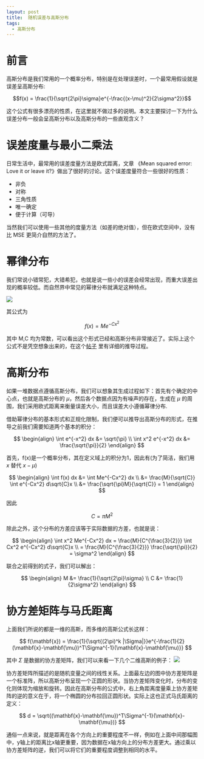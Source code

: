 ```yaml
---
layout: post
title:  随机误差与高斯分布
tags:
  - 高斯分布
---
```


# 前言

高斯分布是我们常用的一个概率分布，特别是在处理误差时，一个最常用假设就是误差呈高斯分布:

$$f(x) = \frac{1}{\sqrt{2\pi}\sigma}e^{-\frac{(x-\mu)^2}{2\sigma^2}}$$

这个公式有很多漂亮的性质，在这里就不做过多的说明。本文主要探讨一下为什么误差分布一般会呈高斯分布以及高斯分布的一些直观含义？

# 误差度量与最小二乘法

日常生活中，最常用的误差度量方法是欧式距离，文章 《Mean squared error: Love it or leave it?》做出了很好的讨论。这个误差度量符合一些很好的性质：

- 非负
- 对称
- 三角性质
- 唯一确定
- 便于计算（可导）

当然我们可以使用一些其他的度量方法（如差的绝对值），但在欧式空间中，没有比 MSE 更简介自然的方法了。

# 幂律分布

我们常说小错常犯，大错希犯，也就是说一些小的误差会经常出现，而重大误差出现的概率较低。而自然界中常见的幂律分布就满足这种特点。

![ ](https://timgsa.baidu.com/timg?image&quality=80&size=b9999_10000&sec=1511435878&di=a1bbc9defff9f164b2961433d782ab39&imgtype=jpg&er=1&src=http%3A%2F%2Fs2.sinaimg.cn%2Fbmiddle%2F7ad48feehb1d7693b51f1%26amp%3B690 "幂律分布")

其公式为

$$f(x) = Me^{-Cx^2}$$

其中 M,C 均为常数，可以看出这个形式已经和高斯分布非常接近了。实际上这个公式不是凭空想象出来的，在这个[帖子](https://cosx.org/2013/01/story-of-normal-distribution-1/) 里有详细的推导过程。

# 高斯分布

如果一堆数据点遵循高斯分布，我们可以想象其生成过程如下：首先有个确定的中心点，也就是高斯分布的 $\mu$，然后各个数据点因为有噪声的存在，生成在 $\mu$ 的周围，我们采用欧式距离来衡量误差大小，而且误差大小遵循幂律分布.

借助幂律分布的基本形式和正规化限制，我们便可以推导出高斯分布的形式，在推导之前我们需要知道两个基本的积分：

$$
\begin{align}
\int e^{-x^2} dx &= \sqrt{\pi} \\
\int x^2 e^{-x^2} dx &= \frac{\sqrt{\pi}}{2}
\end{align}
$$

首先，f(x)是一个概率分布，其在定义域上的积分为1，因此有(为了简洁，我们用 $x$ 替代 $x - \mu$)

$$
\begin{align}
\int f(x) dx &= \int Me^{-Cx^2} dx \\
&= \frac{M}{\sqrt{C}} \int e^{-Cx^2} d\sqrt{C}x \\
&= \frac{\sqrt{\pi}M}{\sqrt{C}} = 1
\end{align}
$$

因此

$$ C = \pi M^2$$


除此之外，这个分布的方差应该等于实际数据的方差，也就是说：

$$ 
\begin{align}
\int x^2 Me^{-Cx^2} dx = \frac{M}{C^{\frac{3}{2}}} \int Cx^2 e^{-Cx^2} d\sqrt{C}x \\
= \frac{M}{C^{\frac{3}{2}}} \frac{\sqrt{\pi}}{2} = \sigma^2
\end{align}
$$

联合之前得到的式子，我们可以解出：

$$
\begin{align}
M &= \frac{1}{\sqrt{2\pi}\sigma} \\
C &= \frac{1}{2\sigma^2} 
\end{align}
$$

# 协方差矩阵与马氏距离

上面我们所说的都是一维的高斯，而多维的高斯公式长这样：

$$
f(\mathbf{x}) = \frac{1}{\sqrt{(2\pi)^k |\Sigma|}}e^{-\frac{1}{2}(\mathbf{x}-\mathbf{\mu})^T\Sigma^{-1}(\mathbf{x}-\mathbf{\mu)}}
$$

其中 $\Sigma$ 是数据的协方差矩阵，我们可以来看一下几个二维高斯的例子：
![](http://images2015.cnblogs.com/blog/353956/201601/353956-20160119123436109-661223575.png) 


协方差矩阵所描述的是随机变量之间的线性关系。上面最左边的图中协方差矩阵是一个标准阵，所以高斯分布呈现一个正圆的形状。当协方差矩阵变化时，分布的变化则体现为缩放和旋转。因此在高斯分布的公式中，右上角距离度量乘上协方差矩阵的逆的意义在于，将一个椭圆的分布拉回正圆形状。实际上这也正式马氏距离的定义：

$$
d = \sqrt{(\mathbf{x}-\mathbf{\mu})^T\Sigma^{-1}(\mathbf{x}-\mathbf{\mu})}
$$

通俗一点来说，就是距离在各个方向上的重要程度不一样，例如在上面中间那幅图中，y轴上的距离比x轴更重要，因为数据在x轴方向上的分布方差更大。通过乘以协方差矩阵的逆，我们可以将它们的重要程度调整到相同的水平。
